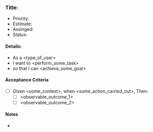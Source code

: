 ### Title:
- Priority:
- Estimate:
- Assinged:
- Status:
#### Details:
- As a <type_of_user>
- I want to <perform_some_task>
- so that I can <achieve_some_goal>
#### Acceptance Criteria
- [ ] Given <some_context>, when <some_action_carried_out>, Then:
  - [ ] <observable_outcome_1>
  - [ ] <observable_outcome_2>
#### Notes
-
  